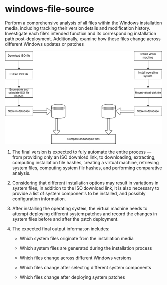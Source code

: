 # windows-file-source
Perform a comprehensive analysis of all files within the Windows installation media, including tracking their version details and modification history. Investigate each file’s intended function and its corresponding installation path post-deployment. Additionally, examine how these files change across different Windows updates or patches.

[![Logical Architecture Diagram](https://github.com/zijing-zhou/windows-file-source/blob/main/document/Logical%20Architecture%20Diagram/Logical%20Architecture%20Diagram.png)](https://github.com)

1. The final version is expected to fully automate the entire process — from providing only an ISO download link, to downloading, extracting, computing installation file hashes, creating a virtual machine, retrieving system files, computing system file hashes, and performing comparative analysis.

2. Considering that different installation options may result in variations in system files, in addition to the ISO download link, it is also necessary to provide a list of system components to be installed, and possibly configuration information.

3. After installing the operating system, the virtual machine needs to attempt deploying different system patches and record the changes in system files before and after the patch deployment.

4. The expected final output information includes:

    - Which system files originate from the installation media

    - Which system files are generated during the installation process

    - Which files change across different Windows versions

    - Which files change after selecting different system components

    - Which files change after deploying system patches